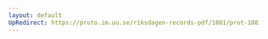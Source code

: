 ```yaml
---
layout: default
UpRedirect: https://pruto.im.uu.se/riksdagen-records-pdf/1881/prot-1881--ak--007/prot-1881--ak--007_006.pdf
---
```

